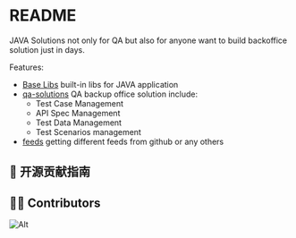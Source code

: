 # README

JAVA Solutions not only for QA but also for anyone want to build backoffice solution just in days.

Features:

- [Base Libs](https://github.com/fluent-qa/fluentqa-workspace/tree/feat/base) built-in libs for JAVA application
- [qa-solutions](https://github.com/fluent-qa/fluentqa-workspace/tree/feat/qa) QA backup office solution include:
  - Test Case Management
  - API Spec Management
  - Test Data Management
  - Test Scenarios management
- [feeds](https://github.com/fluent-qa/fluentqa-workspace/tree/feat/feeds) getting different feeds from github or any others



## 🧭 开源贡献指南

## 👨‍💻 Contributors

![Alt](https://repobeats.axiom.co/api/embed/97e9207fda40115a8deccefedc421fa84d02eb17.svg "Repobeats analytics image")

[//]: # ([![Contributors]&#40;https://contrib.rocks/image?repo=ihub-pub/libs&#41;]&#40;https://github.com/ihub-pub/libs/graphs/contributors "Contributors"&#41;)
